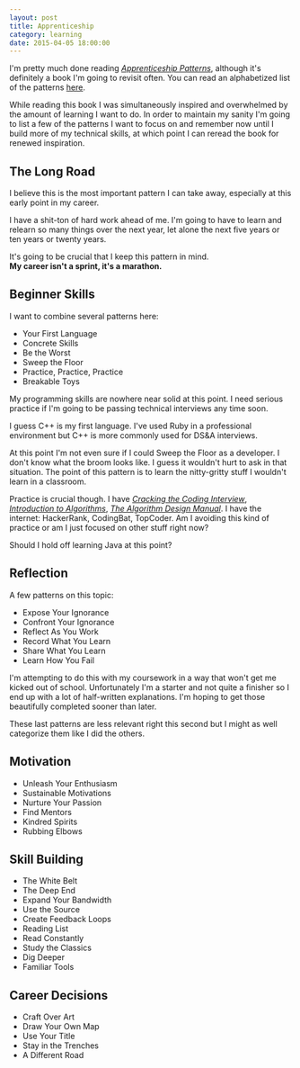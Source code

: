 ```yaml
---
layout: post
title: Apprenticeship
category: learning
date: 2015-04-05 18:00:00
---
```


I'm pretty much done reading [<i class="fa fa-book"></i> *Apprenticeship Patterns*](http://chimera.labs.oreilly.com/books/1234000001813/index.html), although it's definitely a book I'm going to revisit often. You can read an alphabetized list of the patterns [here](http://chimera.labs.oreilly.com/books/1234000001813/apa.html).

While reading this book I was simultaneously inspired and overwhelmed by the amount of learning I want to do. In order to maintain my sanity I'm going to list a few of the patterns I want to focus on and remember now until I build more of my technical skills, at which point I can reread the book for renewed inspiration.

## The Long Road

I believe this is the most important pattern I can take away, especially at this early point in my career.

I have a shit-ton of hard work ahead of me. I'm going to have to learn and relearn so many things over the next year, let alone the next five years or ten years or twenty years.

It's going to be crucial that I keep this pattern in mind.  
**My career isn't a sprint, it's a marathon.**

## Beginner Skills

I want to combine several patterns here:

- Your First Language
- Concrete Skills
- Be the Worst
- Sweep the Floor
- Practice, Practice, Practice
- Breakable Toys

My programming skills are nowhere near solid at this point. I need serious practice if I'm going to be passing technical interviews any time soon.

I guess C++ is my first language. I've used Ruby in a professional environment but C++ is more commonly used for DS&A interviews.

At this point I'm not even sure if I could Sweep the Floor as a developer. I don't know what the broom looks like. I guess it wouldn't hurt to ask in that situation. The point of this pattern is to learn the nitty-gritty stuff I wouldn't learn in a classroom.

Practice is crucial though. I have [<i class="fa fa-book"></i> *Cracking the Coding Interview*](http://www.amazon.com/Cracking-Coding-Interview-Programming-Questions/dp/098478280X/ref=pd_sim_b_4?ie=UTF8&refRID=0EYRFHWN4DR7S6X7YAM6), [<i class="fa fa-book"></i> *Introduction to Algorithms*](http://www.amazon.com/Introduction-Algorithms-3rd-Thomas-Cormen/dp/0262033844/ref=sr_1_1?ie=UTF8&qid=1424666330&sr=8-1&keywords=intro+to+algorithms), [<i class="fa fa-book"></i> *The Algorithm Design Manual*](http://www.amazon.com/Algorithm-Design-Manual-Steven-Skiena-ebook/dp/B00B8139Z8/ref=sr_1_1_twi_2_kin?ie=UTF8&qid=1427655079&sr=8-1&keywords=the+algorithm+design+manual). I have the internet: HackerRank, CodingBat, TopCoder. Am I avoiding this kind of practice or am I just focused on other stuff right now?

Should I hold off learning Java at this point?

## Reflection

A few patterns on this topic:

- Expose Your Ignorance
- Confront Your Ignorance
- Reflect As You Work
- Record What You Learn
- Share What You Learn
- Learn How You Fail

I'm attempting to do this with my coursework in a way that won't get me kicked out of school. Unfortunately I'm a starter and not quite a finisher so I end up with a lot of half-written explanations. I'm hoping to get those beautifully completed sooner than later.

These last patterns are less relevant right this second but I might as well categorize them like I did the others.

## Motivation

- Unleash Your Enthusiasm
- Sustainable Motivations
- Nurture Your Passion
- Find Mentors
- Kindred Spirits
- Rubbing Elbows

## Skill Building

- The White Belt
- The Deep End
- Expand Your Bandwidth
- Use the Source
- Create Feedback Loops
- Reading List
- Read Constantly
- Study the Classics
- Dig Deeper
- Familiar Tools

## Career Decisions

- Craft Over Art
- Draw Your Own Map
- Use Your Title
- Stay in the Trenches
- A Different Road